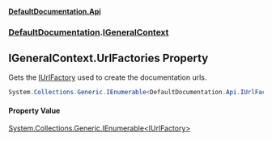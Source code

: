 #### [DefaultDocumentation\.Api](../../index.md 'index')
### [DefaultDocumentation](../../index.md#DefaultDocumentation 'DefaultDocumentation').[IGeneralContext](index.md 'DefaultDocumentation\.IGeneralContext')

## IGeneralContext\.UrlFactories Property

Gets the [IUrlFactory](../Api/IUrlFactory/index.md 'DefaultDocumentation\.Api\.IUrlFactory') used to create the documentation urls\.

```csharp
System.Collections.Generic.IEnumerable<DefaultDocumentation.Api.IUrlFactory> UrlFactories { get; }
```

#### Property Value
[System\.Collections\.Generic\.IEnumerable&lt;](https://docs.microsoft.com/en-us/dotnet/api/System.Collections.Generic.IEnumerable-1 'System\.Collections\.Generic\.IEnumerable\`1')[IUrlFactory](../Api/IUrlFactory/index.md 'DefaultDocumentation\.Api\.IUrlFactory')[&gt;](https://docs.microsoft.com/en-us/dotnet/api/System.Collections.Generic.IEnumerable-1 'System\.Collections\.Generic\.IEnumerable\`1')